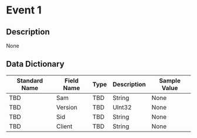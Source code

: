# Event 1

## Description
None

## Data Dictionary
|Standard Name|Field Name|Type|Description|Sample Value|
|---|---|---|---|---|
|TBD|Sam|TBD|String|None|None|
|TBD|Version|TBD|UInt32|None|None|
|TBD|Sid|TBD|String|None|None|
|TBD|Client|TBD|String|None|None|
